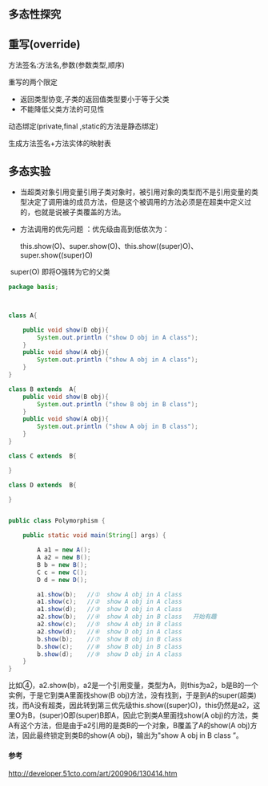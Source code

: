 ## 多态性探究

## 重写(override)

方法签名:方法名,参数(参数类型,顺序)

重写的两个限定

- 返回类型协变,子类的返回值类型要小于等于父类
- 不能降低父类方法的可见性

动态绑定(private,final ,static的方法是静态绑定)

生成方法签名+方法实体的映射表

## 多态实验

- 当超类对象引用变量引用子类对象时，被引用对象的类型而不是引用变量的类型决定了调用谁的成员方法，但是这个被调用的方法必须是在超类中定义过的，也就是说被子类覆盖的方法。



- 方法调用的优先问题 ：优先级由高到低依次为：

  this.show(O)、super.show(O)、this.show((super)O)、super.show((super)O)

​       super(O) 即将O强转为它的父类

```java
package basis;



class A{

    public void show(D obj){
        System.out.println ("show D obj in A class");
    }
    public void show(A obj){
        System.out.println ("show A obj in A class");
    }
}

class B extends  A{
    public void show(B obj){
        System.out.println ("show B obj in B class");
    }
    public void show(A obj){
        System.out.println ("show A obj in B class");
    }
}

class C extends  B{

}

class D extends  B{

}


public class Polymorphism {

    public static void main(String[] args) {

        A a1 = new A();
        A a2 = new B();
        B b = new B();
        C c = new C();
        D d = new D();

        a1.show(b);   //①  show A obj in A class
        a1.show(c);   //②  show A obj in A class
        a1.show(d);   //③  show D obj in A class
        a2.show(b);   //④  show A obj in B class   开始有趣
        a2.show(c);   //⑤  show A obj in B class
        a2.show(d);   //⑥  show D obj in A class
        b.show(b);    //⑦  show B obj in B class
        b.show(c);    //⑧  show B obj in B class
        b.show(d);    //⑨  show D obj in A class
    }
}

```

比如④，a2.show(b)，a2是一个引用变量，类型为A，则this为a2，b是B的一个实例，于是它到类A里面找show(B obj)方法，没有找到，于是到A的super(超类)找，而A没有超类，因此转到第三优先级this.show((super)O)，this仍然是a2，这里O为B，(super)O即(super)B即A，因此它到类A里面找show(A obj)的方法，类A有这个方法，但是由于a2引用的是类B的一个对象，B覆盖了A的show(A obj)方法，因此最终锁定到类B的show(A obj)，输出为"show A obj in B class ”。



#### 参考

<http://developer.51cto.com/art/200906/130414.htm>